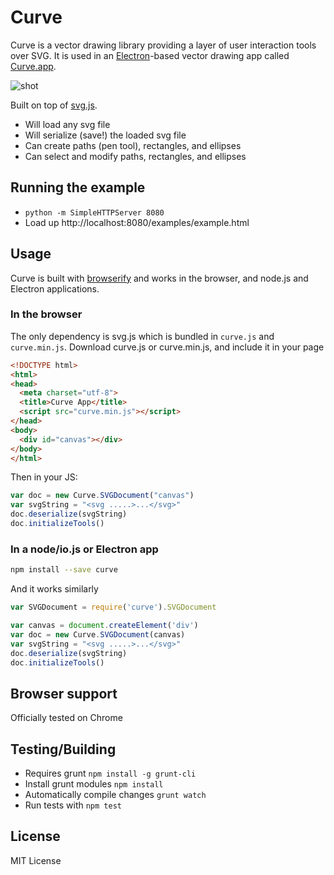 # Curve

Curve is a vector drawing library providing a layer of user interaction tools over SVG. It is used in an [Electron][electron]-based vector drawing app called [Curve.app][app].

![shot](https://cloud.githubusercontent.com/assets/69169/9297079/56f79f34-444e-11e5-82ad-f36889ee524f.png)

Built on top of [svg.js][svg].

* Will load any svg file
* Will serialize (save!) the loaded svg file
* Can create paths (pen tool), rectangles, and ellipses
* Can select and modify paths, rectangles, and ellipses

## Running the example

* `python -m SimpleHTTPServer 8080`
* Load up http://localhost:8080/examples/example.html

## Usage

Curve is built with [browserify][browserify] and works in the browser, and node.js and Electron applications.

### In the browser

The only dependency is svg.js which is bundled in `curve.js` and `curve.min.js`. Download curve.js or curve.min.js, and include it in your page

```html
<!DOCTYPE html>
<html>
<head>
  <meta charset="utf-8">
  <title>Curve App</title>
  <script src="curve.min.js"></script>
</head>
<body>
  <div id="canvas"></div>
</body>
</html>
```

Then in your JS:

```js
var doc = new Curve.SVGDocument("canvas")
var svgString = "<svg .....>...</svg>"
doc.deserialize(svgString)
doc.initializeTools()
```

### In a node/io.js or Electron app

```bash
npm install --save curve
```

And it works similarly

```js
var SVGDocument = require('curve').SVGDocument

var canvas = document.createElement('div')
var doc = new Curve.SVGDocument(canvas)
var svgString = "<svg .....>...</svg>"
doc.deserialize(svgString)
doc.initializeTools()
```

## Browser support

Officially tested on Chrome

## Testing/Building

* Requires grunt `npm install -g grunt-cli`
* Install grunt modules `npm install`
* Automatically compile changes `grunt watch`
* Run tests with `npm test`

## License

MIT License

[electron]:http://electron.atom.io
[app]:https://github.com/benogle/curve-app
[svg]:https://github.com/wout/svg.js
[browserify]:http://browserify.org/
